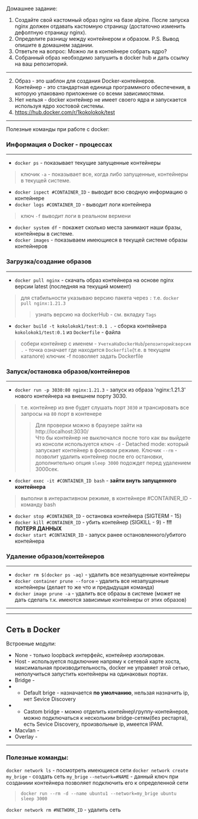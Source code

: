 Домашнее задание:
1. Создайте свой кастомный образ nginx на базе alpine. После запуска nginx должен отдавать кастомную страницу (достаточно изменить дефолтную страницу nginx).
2. Определите разницу между контейнером и образом.
P.S. Вывод опишите в домашнем задании.
3. Ответьте на вопрос: Можно ли в контейнере собрать ядро?
4. Собранный образ необходимо запушить в docker hub и дать ссылку на ваш репозиторий.
---
2.  Образ - это шаблон для создания Docker-контейнеров.  
    Контейнер - это стандартная единица программного обеспечения, в которую упаковано приложение со всеми зависимостями.
3.  Нет нельзя - docker контейнер не имеет своего ядра и запускается используя ядро хостовой системы.
4.  https://hub.docker.com/r/1kokolokok/test
---
Полезные команды при работе с docker:
### Информация о Docker - процессах
---
* ```docker ps``` - показывает текущие запущенные контейнеры  
> ключик ```-a``` - показывает все, когда либо запущенные, контейнеры в текущей системе.

* ```docker ispect #CONTAINER_ID``` - выводит всю сводную информацию о контейнере  
* ```docker logs #CONTAINER_ID``` - выводит логи контейнера  
> ключ ```-f``` выводит логи в реальном вермени

* ```docker system df``` - покажет сколько места занимают наши бразы, контейнеры в системе.  
* ```docker images``` - показываем имеющиеся в текущей системе образы контейнеров

### Загрузка/создание образов
---
* ```docker pull nginx``` - скачать образ контейнера на основе nginx версии latest (последняя на текущий момент)
> для стабильности указываю версию пакета через ```:``` т.е. ```docker pull nginx:1.21.3```
>> узнать версию на dockerHub - см. вкладку ```Tags```

* ```docker build -t kokolokok1/test:0.1 .``` - сборка контейнера ```kokolokok1/test:0.1``` из ```Dockerfile``` - файла
> собери контейнер с именем - ```УчеткаНаDockerHub```/```репозиторий```:```версия``` ```.``` - точка означает где находится ```Dockerfile```(т.е. в текущем каталоге)
> ключик -f позволяет задать Dockerfile

### Запуск/остановка образов/контейнеров
---
* ```docker run -p 3030:80 nginx:1.21.3``` - запуск из образа 'nginx:1.21.3' нового контейнера на внешнем порту 3030.
> т.е. контейнер из вне будет слушать порт ```3030``` и трансировать все запросы на ```80``` порт в контенере  
>> Для проверки можно в браузере зайти на http://localhost:3030/  
>> Что бы контейнер не выключался после того как вы выйдете из консоли используется ключ ```-d``` - Detached mode: который запускает контейнер в фоновом режиме.
>> Ключик ```--rm``` - позволит удалить контейнер после его остановки, дополнительно опция ```sleep 3000``` подождет перед удалением 3000сек.

* ```docker exec -it #CONTAINER_ID bash``` - __зайти внуть запущенного контейнера__
> выполни в интерактивном режиме, в контейнере #CONTAINER_ID - команду bash

* ```docker stop #CONTAINER_ID``` - остановка контейнера (SIGTERM - 15)  
* ```docker kill #CONTAINER_ID``` - убить контейнер (SIGKILL - 9) - __!!!ПОТЕРЯ ДАННЫХ__ 
* ```docker start #CONTAINER_ID``` - запуск ранее остановленного/убитого контейнера 


### Удаление образов/контейнеров
---
* ```docker rm $(docker ps -aq)``` - удалить все незапущенные контейнеры  
* ```docker container prune --force``` - удалить все незапущенные контейнеры (делает то же что и предыдущая команда)  
* ```docker image prune -a``` - удалить все образы в системе (может не дать сделать т.к. имеются зависимые контейнеры от этих образов)  

---
---
## Сеть в Docker

Встроеные модули:
* None - только loopback интерфейс, контейнер изолирован.
* Host - используется подключние напряму к сетевой карте хоста, максимальная производительность, docker не управяет этой сетью, неполучиться запустить контейнеры на одинаковых портах.
* Bridge - 
* * Default brige - назначается __по умолчанию__, нельзая назначить ip, нет Sevice Discovery 
* * Castom bridge - можно отделить контейнер\группу-контейнеров, можно подключаться к нескольким bridge-сетям(без рестарта), есть Sevice Discovery, произвольные ip, имеется IPAM.
* Macvlan - 
* Overlay -

---
### Полезные команды:

```docker network ls``` - посмотреть имеющиеся сети
```docker network create my_brige``` - создать сеть ```my_brige```
```--network=#NAME``` - данный ключ при созданиии контейнера позволяет подключить его к определенной сети
>```docker run --rm -d --name ubuntu1 --network=my_brige ubuntu sleep 3000```

```docker network rm #NETWORK_ID``` - удалить сеть


